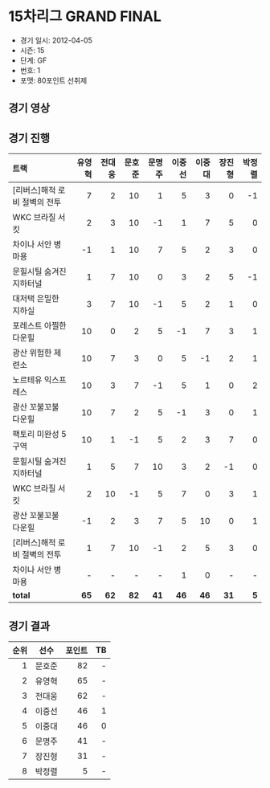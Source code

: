 # 15차리그 GRAND FINAL

- 경기 일시: 2012-04-05
- 시즌: 15
- 단계: GF
- 번호: 1
- 포맷: 80포인트 선취제





## 경기 영상
## 경기 진행

| 트랙 | 유영혁 | 전대웅 | 문호준 | 문명주 | 이중선 | 이중대 | 장진형 | 박정렬 |
|:---|---:|---:|---:|---:|---:|---:|---:|---:|
| [리버스]해적 로비 절벽의 전투 | 7 | 2 | 10 | 1 | 5 | 3 | 0 | -1 |
| WKC 브라질 서킷 | 2 | 3 | 10 | -1 | 1 | 7 | 5 | 0 |
| 차이나 서안 병마용 | -1 | 1 | 10 | 7 | 5 | 2 | 3 | 0 |
| 문힐시틸 숨겨진 지하터널 | 1 | 7 | 10 | 0 | 3 | 2 | 5 | -1 |
| 대저택 은밀한 지하실 | 3 | 7 | 10 | -1 | 5 | 2 | 1 | 0 |
| 포레스트 아찔한 다운힐 | 10 | 0 | 2 | 5 | -1 | 7 | 3 | 1 |
| 광산 위험한 제련소 | 10 | 7 | 3 | 0 | 5 | -1 | 2 | 1 |
| 노르테유 익스프레스 | 10 | 3 | 7 | -1 | 5 | 1 | 0 | 2 |
| 광산 꼬불꼬불 다운힐 | 10 | 7 | 2 | 5 | -1 | 3 | 0 | 1 |
| 팩토리 미완성 5구역 | 10 | 1 | -1 | 5 | 2 | 3 | 7 | 0 |
| 문힐시틸 숨겨진 지하터널 | 1 | 5 | 7 | 10 | 3 | 2 | -1 | 0 |
| WKC 브라질 서킷 | 2 | 10 | -1 | 5 | 7 | 0 | 3 | 1 |
| 광산 꼬불꼬불 다운힐 | -1 | 2 | 3 | 7 | 5 | 10 | 0 | 1 |
| [리버스]해적 로비 절벽의 전투 | 1 | 7 | 10 | -1 | 2 | 5 | 3 | 0 |
| 차이나 서안 병마용 | - | - | - | - | 1 | 0 | - | - |
| __total__ | __65__ | __62__ | __82__ | __41__ | __46__ | __46__ | __31__ | __5__ |




## 경기 결과

| 순위 | 선수 | 포인트 | TB |
|---:|:---:|---:|---:|
| 1 | 문호준 | 82 | - |
| 2 | 유영혁 | 65 | - |
| 3 | 전대웅 | 62 | - |
| 4 | 이중선 | 46 | 1 |
| 5 | 이중대 | 46 | 0 |
| 6 | 문명주 | 41 | - |
| 7 | 장진형 | 31 | - |
| 8 | 박정렬 | 5 | - |

